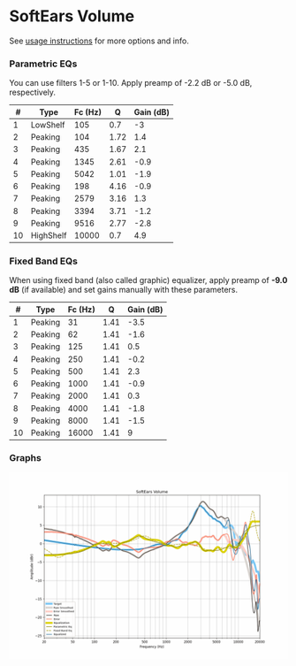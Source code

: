 # SoftEars Volume
See [usage instructions](https://github.com/jaakkopasanen/AutoEq#usage) for more options and info.

### Parametric EQs
You can use filters 1-5 or 1-10. Apply preamp of -2.2 dB or -5.0 dB, respectively.

|   # | Type      |   Fc (Hz) |    Q |   Gain (dB) |
|-----|-----------|-----------|------|-------------|
|   1 | LowShelf  |       105 | 0.7  |        -3   |
|   2 | Peaking   |       104 | 1.72 |         1.4 |
|   3 | Peaking   |       435 | 1.67 |         2.1 |
|   4 | Peaking   |      1345 | 2.61 |        -0.9 |
|   5 | Peaking   |      5042 | 1.01 |        -1.9 |
|   6 | Peaking   |       198 | 4.16 |        -0.9 |
|   7 | Peaking   |      2579 | 3.16 |         1.3 |
|   8 | Peaking   |      3394 | 3.71 |        -1.2 |
|   9 | Peaking   |      9516 | 2.77 |        -2.8 |
|  10 | HighShelf |     10000 | 0.7  |         4.9 |

### Fixed Band EQs
When using fixed band (also called graphic) equalizer, apply preamp of **-9.0 dB** (if available) and set gains manually with these parameters.

|   # | Type    |   Fc (Hz) |    Q |   Gain (dB) |
|-----|---------|-----------|------|-------------|
|   1 | Peaking |        31 | 1.41 |        -3.5 |
|   2 | Peaking |        62 | 1.41 |        -1.6 |
|   3 | Peaking |       125 | 1.41 |         0.5 |
|   4 | Peaking |       250 | 1.41 |        -0.2 |
|   5 | Peaking |       500 | 1.41 |         2.3 |
|   6 | Peaking |      1000 | 1.41 |        -0.9 |
|   7 | Peaking |      2000 | 1.41 |         0.3 |
|   8 | Peaking |      4000 | 1.41 |        -1.8 |
|   9 | Peaking |      8000 | 1.41 |        -1.5 |
|  10 | Peaking |     16000 | 1.41 |         9   |

### Graphs
![](./SoftEars%20Volume.png)
